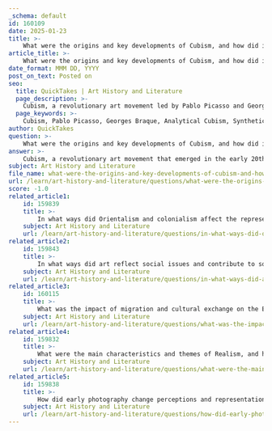 ```yaml
---
_schema: default
id: 160109
date: 2025-01-23
title: >-
    What were the origins and key developments of Cubism, and how did it impact modern art?
article_title: >-
    What were the origins and key developments of Cubism, and how did it impact modern art?
date_format: MMM DD, YYYY
post_on_text: Posted on
seo:
  title: QuickTakes | Art History and Literature
  page_description: >-
    Cubism, a revolutionary art movement led by Pablo Picasso and Georges Braque, transformed modern art by challenging traditional perspectives and emphasizing abstraction through key developments such as Analytical and Synthetic Cubism.
  page_keywords: >-
    Cubism, Pablo Picasso, Georges Braque, Analytical Cubism, Synthetic Cubism, modern art, abstraction, geometric shapes, art movements, perspective, mixed media, collage, influence of African art, Cycladic art, Futurism, Constructivism, Surrealism, Abstract Expressionism, Minimalism, cultural reflection
author: QuickTakes
question: >-
    What were the origins and key developments of Cubism, and how did it impact modern art?
answer: >-
    Cubism, a revolutionary art movement that emerged in the early 20th century, primarily developed through the collaborative efforts of artists Pablo Picasso and Georges Braque. Its origins can be traced back to the desire to break away from traditional artistic conventions, particularly the linear perspective that dominated Western art since the Renaissance. Instead of depicting subjects from a single viewpoint, Cubism introduced a fragmented approach, allowing multiple perspectives to coexist within a single composition.\n\n### Key Developments of Cubism\n\n1. **Analytical Cubism (1908-1912)**: This phase focused on deconstructing objects into geometric shapes and reassembling them in abstract forms. Artists analyzed the subject matter, often still lifes or human figures, breaking them down into facets and presenting them from various angles simultaneously. This approach emphasized the two-dimensionality of the canvas, challenging the illusion of depth.\n\n2. **Synthetic Cubism (1912-1914)**: This later phase marked a shift towards a more colorful and decorative style. Artists began to incorporate mixed media, collage, and the use of simpler shapes and brighter colors. Synthetic Cubism aimed to create a more cohesive composition, often integrating text and everyday materials into the artwork.\n\n3. **Influence of Other Art Forms**: Cubism was influenced by various sources, including African art, which inspired Picasso and Braque to explore abstraction and stylization. The movement also drew from Cycladic art, known for its minimalist and geometric forms, which resonated with the Cubist aesthetic.\n\n### Impact on Modern Art\n\nCubism had a profound impact on the trajectory of modern art, influencing numerous subsequent movements and artists. Here are some key aspects of its impact:\n\n- **Revolutionizing Perspective**: By challenging the traditional notions of perspective, Cubism opened the door for future movements such as Futurism, Constructivism, and Surrealism, which further explored abstraction and the representation of reality.\n\n- **Emphasis on Abstraction**: The movement encouraged artists to prioritize abstraction over representation, leading to the development of non-representational art forms. This shift laid the groundwork for movements like Abstract Expressionism and Minimalism.\n\n- **Interdisciplinary Influence**: Cubism's principles extended beyond painting into sculpture, architecture, and design, influencing a wide range of creative fields. Artists began to experiment with form and structure, leading to innovative approaches in various artistic disciplines.\n\n- **Cultural Reflection**: Cubism reflected the complexities of modern life, including the rapid changes brought about by industrialization and urbanization. It served as a visual language that captured the fragmented nature of contemporary existence.\n\nIn summary, Cubism emerged as a pivotal movement in modern art, characterized by its innovative approach to perspective and form. Its key developments, particularly Analytical and Synthetic Cubism, not only transformed the way artists perceived and represented reality but also laid the foundation for many subsequent art movements, making it a cornerstone of modern artistic expression.
subject: Art History and Literature
file_name: what-were-the-origins-and-key-developments-of-cubism-and-how-did-it-impact-modern-art.md
url: /learn/art-history-and-literature/questions/what-were-the-origins-and-key-developments-of-cubism-and-how-did-it-impact-modern-art
score: -1.0
related_article1:
    id: 159839
    title: >-
        In what ways did Orientalism and colonialism affect the representation of non-Western cultures in Western art?
    subject: Art History and Literature
    url: /learn/art-history-and-literature/questions/in-what-ways-did-orientalism-and-colonialism-affect-the-representation-of-nonwestern-cultures-in-western-art
related_article2:
    id: 159843
    title: >-
        In what ways did art reflect social issues and contribute to social movements during the 19th and early 20th centuries?
    subject: Art History and Literature
    url: /learn/art-history-and-literature/questions/in-what-ways-did-art-reflect-social-issues-and-contribute-to-social-movements-during-the-19th-and-early-20th-centuries
related_article3:
    id: 160115
    title: >-
        What was the impact of migration and cultural exchange on the École de Paris and the diversity of artistic techniques?
    subject: Art History and Literature
    url: /learn/art-history-and-literature/questions/what-was-the-impact-of-migration-and-cultural-exchange-on-the-cole-de-paris-and-the-diversity-of-artistic-techniques
related_article4:
    id: 159832
    title: >-
        What were the main characteristics and themes of Realism, and how did they reflect the social and historical context of the time?
    subject: Art History and Literature
    url: /learn/art-history-and-literature/questions/what-were-the-main-characteristics-and-themes-of-realism-and-how-did-they-reflect-the-social-and-historical-context-of-the-time
related_article5:
    id: 159838
    title: >-
        How did early photography change perceptions and representations in art, and what challenges did it pose to traditional art forms?
    subject: Art History and Literature
    url: /learn/art-history-and-literature/questions/how-did-early-photography-change-perceptions-and-representations-in-art-and-what-challenges-did-it-pose-to-traditional-art-forms
---
```


&nbsp;